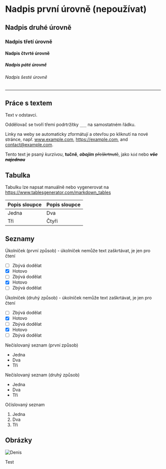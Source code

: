 # Nadpis první úrovně (nepoužívat)

## Nadpis druhé úrovně

### Nadpis třetí úrovně

#### Nadpis čtvrté úrovně

##### Nadpis páté úrovně

###### Nadpis šesté úrovně

___

## Práce s textem

Text v odstavci.

Oddělovač se tvoří třemi podrtržítky `___` na samostatném řádku.

Linky na weby se automaticky zformátují a otevřou po kliknutí na nové stránce, např. www.example.com, https://example.com, and contact@example.com.

Tento text je psaný *kurzívou*, **tučně**, ***obojím*** ~~přeškrtnutě~~, jako `kód` nebo  ***~~vše najednou~~***

## Tabulka

Tabulku lze napsat manuálně nebo vygenerovat na https://www.tablesgenerator.com/markdown_tables

| Popis sloupce     | Popis sloupce |
| ----------------- | ------------- |
| Jedna             | Dva           |
| Tři               | Čtyři         |

## Seznamy

Úkolníček (první způsob) - úkolníček nemůže text zaškrtávat, je jen pro čtení

* [ ] Zbývá dodělat
* [x] Hotovo
* [ ] Zbývá dodělat
* [x] Hotovo
* [ ] Zbývá dodělat

Úkolníček (druhý způsob) - úkolníček nemůže text zaškrtávat, je jen pro čtení

- [ ] Zbývá dodělat
- [x] Hotovo
- [ ] Zbývá dodělat
- [x] Hotovo
- [ ] Zbývá dodělat

Nečíslovaný seznam (první způsob)

* Jedna
* Dva
* Tři

Nečíslovaný seznam (druhý způsob)

- Jedna
- Dva
- Tři

Očíslovaný seznam

1. Jedna
2. Dva
3. Tři

## Obrázky

![Denis](denis-thumb-up.jpg)


Test

